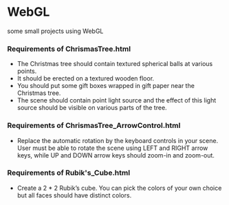 # WebGL
some small projects using WebGL

### Requirements of ChrismasTree.html
- The Christmas tree should contain textured spherical balls at various points.
- It should be erected on a textured wooden floor.
- You should put some gift boxes wrapped in gift paper near the Christmas tree.
- The scene should contain point light source and the effect of this light source should be visible on various parts of the tree.
### Requirements of ChrismasTree_ArrowControl.html
- Replace the automatic rotation by the keyboard controls in your scene. User must be able to rotate the scene using LEFT and RIGHT arrow keys, while UP and DOWN arrow keys should zoom-in and zoom-out.
### Requirements of Rubik's_Cube.html
- Create a 2 * 2 Rubik’s cube. You can pick the colors of your own choice but all faces should have distinct colors.
